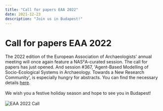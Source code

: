 ```yaml
---
title: "Call for papers EAA 2022"
date: 2021-12-23
description: "Join us in Budapest!"
---
```

# Call for papers EAA 2022
The 2022 edition of the European Association of Archaeologists' annual meeting will once again feature a NAS²A-curated session.
The call for papers has just opened. And session #367, 'Agent-Based Modelling of Socio-Ecological Systems in Archaeology. Towards a New Research Community', is especially hungry for abstracts.
You can find the necessary details [here](https://www.e-a-a.org/EAA2022). <br><br> 
We wish you a festive holiday season and hope to see you in Budapest! <br><br> 
![EAA 2022 Call](https://archaeology-abm.github.io/NASSA-hub/assets/EAA_Budapest_logo.png "Logo of EAA 2022 Annual Meeting in Budapest, Hungary")
